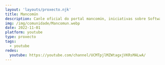 ```yaml
---
layout: 'layouts/proxecto.njk'
title: Mancomún
description: Canle oficial do portal mancomún, iniciativas sobre Software Libre en Galicia. Conta xestionada pola Oficina de Coordinación de Software Libre.
img: /img/comunidade/Mancomun.webp
date: 2022-11-01
platform: youtube
type: proxecto
tags:
  - youtube
redes:
  youtube: https://youtube.com/channel/UCMTpjlMZWtagxjVKRsMALwA/
---
```

